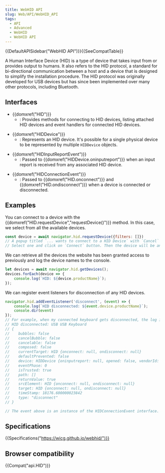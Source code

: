 ```yaml
---
title: WebHID API
slug: Web/API/WebHID_API
tags:
  - API
  - Advanced
  - WebHID
  - WebHID API
---
```

{{DefaultAPISidebar("WebHID API")}}{{SeeCompatTable}}

A Human Interface Device (HID) is a type of device that takes input from or provides output to humans. It also refers to the HID protocol, a standard for bi-directional communication between a host and a device that is designed to simplify the installation procedure. The HID protocol was originally developed for USB devices but has since been implemented over many other protocols, including Bluetooth.

## Interfaces

- {{domxref("HID")}}
  - : Provides methods for connecting to HID devices, listing attached HID devices and event handlers for connected HID devices.

<!---->

- {{domxref("HIDDevice")}}
  - : Represents an HID device. It's possible for a single physical device to be represented by multiple `HIDDevice` objects.

<!---->

- {{domxref("HIDInputReportEvent")}}
  - : Passed to {{domxref("HIDDevice.oninputreport")}} when an input report is received from any associated HID device.

<!---->

- {{domxref("HIDConnectionEvent")}}
  - : Passed to {{domxref("HID.onconnect")}} and {{domxref("HID.ondisconnect")}} when a device is connected or disconnected.

## Examples

You can connect to a device with the {{domxref("HID.requestDevice","requestDevice()")}} method. In this case, we select from all the available devices.

```js
const device = await navigator.hid.requestDevice({filters: []})
// A popup titled `... wants to connect to a HID Device` with `Cancel` and `Connect` buttons will show up with a device list to select from.
// Select one and click on `Connect` button. Then the device will be an array with the selected device in it.
```

We can retrieve all the devices the website has been granted access to previously and log the device names to the console.

```js
let devices = await navigator.hid.getDevices();
devices.forEach(device => {
    console.log(`HID: ${device.productName}`);
});
```

We can register event listeners for disconnection of any HID devices.

```js
navigator.hid.addEventListener('disconnect', (event) => {
    console.log(`HID disconnected: ${event.device.productName}`);
    console.dir(event)
});
// For example, when my connected keyboard gets disconnected, the log in the console will show:
// HID disconnected: USB USB Keyboard
// {
//    bubbles: false
//    cancelBubble: false
//    cancelable: false
//    composed: false
//    currentTarget: HID {onconnect: null, ondisconnect: null}
//    defaultPrevented: false
//    device: HIDDevice {oninputreport: null, opened: false, vendorId: 6700, productId: 11555, productName: "USB USB Keyboard", …}
//    eventPhase: 0
//    isTrusted: true
//    path: []
//    returnValue: true
//    srcElement: HID {onconnect: null, ondisconnect: null}
//    target: HID {onconnect: null, ondisconnect: null}
//    timeStamp: 18176.600000023842
//    type: "disconnect"
// }

// The event above is an instance of the HIDConnectionEvent interface.
```

## Specifications

{{Specifications("https://wicg.github.io/webhid/")}}

## Browser compatibility

{{Compat("api.HID")}}
